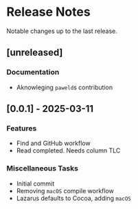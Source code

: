 # Release Notes

Notable changes up to the last release.

<!-- generated by git-cliff -->

## [unreleased]

### Documentation

- Aknowleging `paweld`s contribution

## [0.0.1] - 2025-03-11

### Features

- Find and GitHub workflow
- Read completed. Needs column TLC

### Miscellaneous Tasks

- Initial commit
- Removing `macOS` compile workflow
- Lazarus defaults to Cocoa, adding `macOS`

